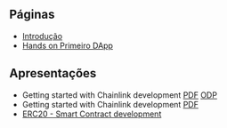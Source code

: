 ## Páginas
* [Introdução](https://github.com/CryptoDevBR/forum/wiki/Introdu%C3%A7%C3%A3o)
* [Hands on Primeiro DApp](https://github.com/CryptoDevBR/forum/wiki/Hands-on:-Truffle-setup-e-Primeiro-DApp)

## Apresentações
* Getting started with Chainlink development [PDF](https://github.com/CryptoDevBR/forum/blob/main/presentations/Getting%20started%20with%20Chainlink%20development.pdf) [ODP](https://github.com/CryptoDevBR/forum/blob/main/presentations/Getting%20started%20with%20Chainlink%20development.odp)
* Getting started with Chainlink development [PDF](https://github.com/CryptoDevBR/forum/blob/main/presentations/ERC20.pdf)
* [ERC20 -  Smart Contract development](https://github.com/CryptoDevBR/forum/blob/main/presentations/ERC20%20-%20%20Smart%20Contract%20development%20%20.pdf)
